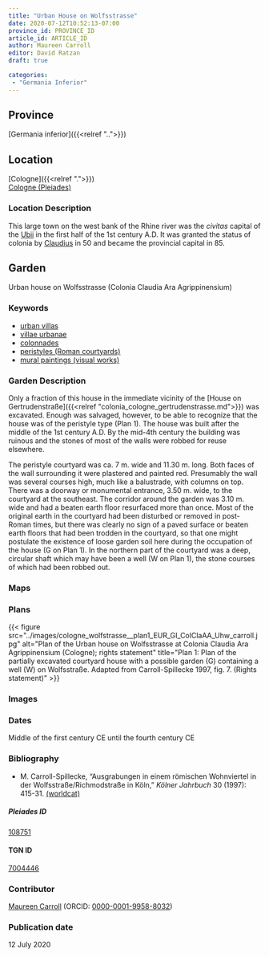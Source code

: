 ```yaml
---
title: "Urban House on Wolfsstrasse"
date: 2020-07-12T10:52:13-07:00
province_id: PROVINCE_ID
article_id: ARTICLE_ID
author: Maureen Carroll
editor: David Ratzan
draft: true

categories:
 - "Germania Inferior"
---
```


## Province

[Germania inferior]({{<relref "..">}})

## Location

[Cologne]({{<relref ".">}}) \
[Cologne (Pleiades)](https://pleiades.stoa.org/places/108751)

### Location Description
This large town on the west bank of the Rhine river was the *civitas* capital of the [Ubii](link) in the first half of the 1st century A.D. It was granted the status of colonia by [Claudius](link) in 50 and became the provincial capital in 85.

<!--## Sublocation-->

<!--
[AREA WITHIN LOCATION, LIKE “PALATINE HILL”](GEOREFERENCE LINK)
A sublocation is any area larger than an individual garden, but located within a location. I would always try to include a link to a controlled vocabulary here if possible. This ID may well be different from the Garden ID, e.g., Pompeii versus a Garden in one of the houses which has its own Pleiades ID.
-->

<!--### Sublocation Description-->

<!-- DESCRIPTION -->

## Garden
Urban house on Wolfsstrasse (Colonia Claudia Ara Agrippinensium)

### Keywords

- [urban villas](#) 
- [villae urbanae](http://vocab.getty.edu/page/aat/300005520)
- [colonnades](http://vocab.getty.edu/page/aat/300002613)
- [peristyles (Roman courtyards)](http://vocab.getty.edu/page/aat/300080971)
- [mural paintings (visual works)](http://vocab.getty.edu/page/aat/300033644) 


### Garden Description
Only a fraction of this house in the immediate vicinity of the [House on Gertrudenstraße]({{<relref "colonia_cologne_gertrudenstrasse.md">}}) was excavated. Enough was salvaged, however, to be able to recognize that the house was of the peristyle type (Plan 1). The house was built after the middle of the 1st century A.D. By the mid-4th century the building was ruinous and the stones of most of the walls were robbed for reuse elsewhere.      

The peristyle courtyard was ca. 7 m. wide and 11.30 m. long. Both faces of the wall surrounding it were plastered and painted red.  Presumably the wall was several courses high, much like a balustrade, with columns on top. There was a doorway or monumental entrance, 3.50 m. wide, to the courtyard at the southeast. The corridor around the garden was 3.10 m. wide and had a beaten earth floor resurfaced more than once. Most of the original earth in the courtyard had been disturbed or removed in post-Roman times, but there was clearly no sign of a paved surface or beaten earth floors that had been trodden in the courtyard, so that one might postulate the existence of loose garden soil here during the occupation of the house (G on Plan 1). In the northern part of the courtyard was a deep, circular shaft which may have been a well (W on Plan 1), the stone courses of which had been robbed out.

### Maps

<!--
{{< figure src="IMG_URL" alt="ALT_TEXT" title="CAPTION" >}}
-->

### Plans
{{< figure src="../images/cologne_wolfstrasse__plan1_EUR_GI_ColClaAA_Uhw_carroll.jpg" alt="Plan of the Urban house on Wolfsstrasse at Colonia Claudia Ara Agrippinensium (Cologne); rights statement" title="Plan 1: Plan of the partially excavated courtyard house with a possible garden (G) containing a well (W) on Wolfsstraße. Adapted from Carroll-Spillecke 1997, fig. 7. (Rights statement)" >}}

### Images

<!--
{{< figure src="IMG_URL" alt="ALT_TEXT" title="CAPTION" >}}
-->

### Dates
Middle of the first century CE until the fourth century CE

### Bibliography
- M. Carroll-Spillecke, “Ausgrabungen in einem römischen Wohnviertel in der Wolfsstraße/Richmodstraße in Köln,” *Kölner Jahrbuch* 30 (1997): 415-31. [(worldcat)](http://www.worldcat.org/oclc/638867317)  

<!--#### Periodo ID-->

<!-- [PERIODO_ID](https://pleiades.stoa.org/places/PLEIADES_ID) -->

##### Pleiades ID
[108751](https://pleiades.stoa.org/places/108751)

#### TGN ID
[7004446](http://vocab.getty.edu/page/tgn/7004446)

### Contributor
[Maureen Carroll](link) (ORCID: [0000-0001-9958-8032](https://orcid.org/0000-0001-9958-8032))  

### Publication date
12 July 2020

<!--### Related articles-->

<!-- Links to other related articles. Leave blank for now -->